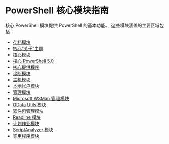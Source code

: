 #  PowerShell 核心模块指南

核心 PowerShell 模块提供 PowerShell 的基本功能。
这些模块涵盖的主要区域包括：

-  [存档模块](core-modules/Microsoft.PowerShell.Archive-Module.md)
-  [核心“关于”主题](core-modules/Windows-PowerShell-Core-About-Topics.md)
-  [核心模块](core-modules/Microsoft.PowerShell.Core-Module.md)
-  [核心 PowerShell 5.0](core-modules/Windows-PowerShell-5.0.md)
-  [核心提供程序](core-modules/Windows-PowerShell-Core-Providers.md)
-  [诊断模块](core-modules/Microsoft.PowerShell.Diagnostics-Module.md)
-  [主机模块](core-modules/Microsoft.PowerShell.Host-Module.md)
-  [本地帐户模块](core-modules/PSLocalAccount5-Module.md)
-  [管理模块](core-modules/Microsoft.PowerShell.Management-Module.md)
-  [Microsoft WSMan 管理模块](core-modules/Microsoft.WSMan.Management-Module.md)
-  [OData Utils 模块](core-modules/Microsoft.PowerShell.ODataUtils-Module.md)
-  [软件包管理模块](core-modules/PackageManagement-Module.md)
-  [Readline 模块](core-modules/PSReadline-Module.md)
-  [计划作业模块](core-modules/PSScheduledJob-Module.md)
-  [ScriptAnalyzer 模块](core-modules/PSScriptAnalyzer-Module.md)
-  [实用程序模块](core-modules/Microsoft.PowerShell.Utility-Module.md)


<!--HONumber=May16_HO2-->


